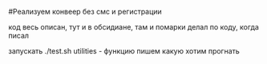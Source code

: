 #Реализуем конвеер без смс и регистрации

код весь описан, тут и в обсидиане, там и помарки делал по коду, когда писал

запускать ./test.sh
utilities - функцию пишем какую хотим прогнать

